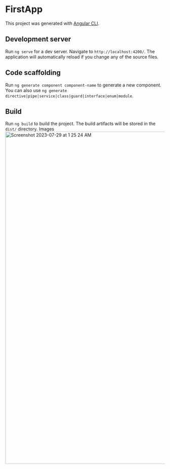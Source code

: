 # FirstApp

This project was generated with [Angular CLI](https://github.com/angular/angular-cli).

## Development server

Run `ng serve` for a dev server. Navigate to `http://localhost:4200/`. The application will automatically reload if you change any of the source files.

## Code scaffolding

Run `ng generate component component-name` to generate a new component. You can also use `ng generate directive|pipe|service|class|guard|interface|enum|module`.

## Build

Run `ng build` to build the project. The build artifacts will be stored in the `dist/` directory.
Images
<img width="1051" alt="Screenshot 2023-07-29 at 1 25 24 AM" src="https://github.com/sandy-iiit/RecipeBook-Angular/assets/95034962/18a86ba2-da7a-44a2-a502-b4a3285a6e3d">


